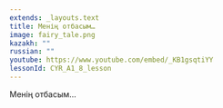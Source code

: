 ```yaml
---
extends: _layouts.text
title: Менің отбасым…
image: fairy_tale.png
kazakh: ""
russian: ""
youtube: https://www.youtube.com/embed/_KB1gsqtiYY
lessonId: CYR_A1_8_lesson
---
```

Менің отбасым…